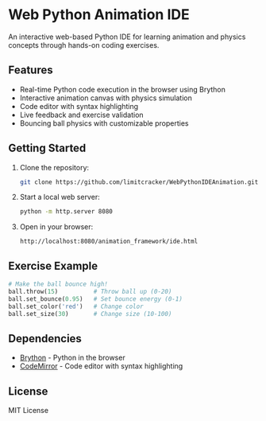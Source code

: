 # Web Python Animation IDE

An interactive web-based Python IDE for learning animation and physics concepts through hands-on coding exercises.

## Features

- Real-time Python code execution in the browser using Brython
- Interactive animation canvas with physics simulation
- Code editor with syntax highlighting
- Live feedback and exercise validation
- Bouncing ball physics with customizable properties

## Getting Started

1. Clone the repository:
   ```bash
   git clone https://github.com/limitcracker/WebPythonIDEAnimation.git
   ```

2. Start a local web server:
   ```bash
   python -m http.server 8080
   ```

3. Open in your browser:
   ```
   http://localhost:8080/animation_framework/ide.html
   ```

## Exercise Example

```python
# Make the ball bounce high!
ball.throw(15)          # Throw ball up (0-20)
ball.set_bounce(0.95)   # Set bounce energy (0-1)
ball.set_color('red')   # Change color
ball.set_size(30)       # Change size (10-100)
```

## Dependencies

- [Brython](https://brython.info/) - Python in the browser
- [CodeMirror](https://codemirror.net/) - Code editor with syntax highlighting

## License

MIT License
